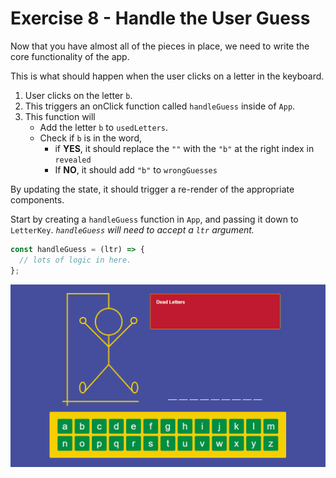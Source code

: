 # Exercise 8 - Handle the User Guess

Now that you have almost all of the pieces in place, we need to write the core functionality of the app.

This is what should happen when the user clicks on a letter in the keyboard.

1. User clicks on the letter `b`.
2. This triggers an onClick function called `handleGuess` inside of `App`.
3. This function will
   - Add the letter `b` to `usedLetters`.
   - Check if `b` is in the word,
     - if **YES**, it should replace the `""` with the `"b"` at the right index in `revealed`
     - If **NO**, it should add `"b"` to `wrongGuesses`

By updating the state, it should trigger a re-render of the appropriate components.

Start by creating a `handleGuess` function in `App`, and passing it down to `LetterKey`. _`handleGuess` will need to accept a `ltr` argument._

```js
const handleGuess = (ltr) => {
  // lots of logic in here.
};
```

![exercise 8](../__lecture/assets/ex_8.gif)
